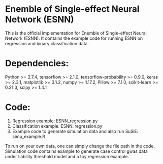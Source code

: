 # Enemble of Single-effect Neural Network (ESNN)
This is the official implementation for Enemble of Single-effect Neural Network (ESNN). It contains the example code for running ESNN on regression and binary classification data.

# Dependencies:
Python >= 3.7.4,
tensorflow >= 2.1.0,
tensorflow-probability >= 0.9.0,
keras >= 2.3.1,
matplotlib >= 3.1.2,
numpy >= 1.17.2,
Pillow >= 7.1.0,
scikit-learn >= 0.21.3,
scipy >= 1.4.1

# Code:
1. Regression example: ESNN_regression.py
2. Classification example: ESNN_regression.py
3. Example code to generate simulation data and also run SuSiE: simu_example.R

To run on your own data, one can simply change the file path in the code. Simulation code contains example to generate case control gwas data under liability threshold model and a toy regression example.
